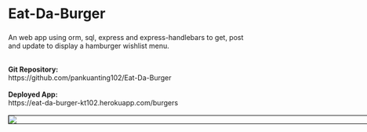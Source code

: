 # Eat-Da-Burger
###
An web app using orm, sql, express and express-handlebars to get, post and update to display a hamburger wishlist menu.

<br>
<b>Git Repository:</b>
<br>https://github.com/pankuanting102/Eat-Da-Burger
<br>
<br><b>Deployed App:</b>
<br>https://eat-da-burger-kt102.herokuapp.com/burgers

<br>
<br><div style="width: 90vw; margin: auto; border: 1px black solid">
<img src="https://github.com/pankuanting102/Eat-Da-Burger/blob/master/public/assets/img/walkthrough.gif?raw=true">
</div>
